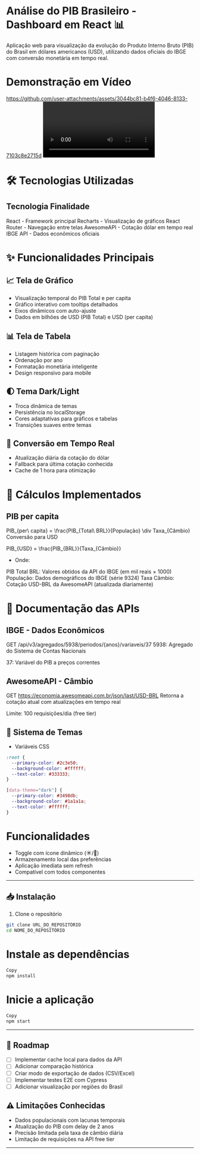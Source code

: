 # Análise do PIB Brasileiro - Dashboard em React 📊

Aplicação web para visualização da evolução do Produto Interno Bruto (PIB) do Brasil em dólares americanos (USD), utilizando dados oficiais do IBGE com conversão monetária em tempo real.

# Demonstração em Vídeo
https://github.com/user-attachments/assets/3044bc81-b4f6-4046-8133-7103c8e2715d
<video controls src="public/Vídeo demonstrativo IBGE PIB.mp4" title="Video Demonstrativo"></video>

# 🛠 Tecnologias Utilizadas
## Tecnologia	Finalidade
React - 	Framework principal
Recharts - 	Visualização de gráficos
React Router - 	Navegação entre telas
AwesomeAPI - 	Cotação dólar em tempo real
IBGE API -	Dados econômicos oficiais

# ✨ Funcionalidades Principais

## 📈 Tela de Gráfico
- Visualização temporal do PIB Total e per capita
- Gráfico interativo com tooltips detalhados
- Eixos dinâmicos com auto-ajuste
- Dados em bilhões de USD (PIB Total) e USD (per capita)

## 📊 Tela de Tabela
- Listagem histórica com paginação
- Ordenação por ano
- Formatação monetária inteligente
- Design responsivo para mobile

## 🌓 Tema Dark/Light
- Troca dinâmica de temas
- Persistência no localStorage
- Cores adaptativas para gráficos e tabelas
- Transições suaves entre temas

## 💱 Conversão em Tempo Real
- Atualização diária da cotação do dólar
- Fallback para última cotação conhecida
- Cache de 1 hora para otimização

# 🧮 Cálculos Implementados
## PIB per capita

PIB_{per\ capita} = \frac{PIB_{Total\ BRL}}{População} \div Taxa_{Câmbio}
Conversão para USD

PIB_{USD} = \frac{PIB_{BRL}}{Taxa_{Câmbio}}

- Onde:

PIB Total BRL: Valores obtidos da API do IBGE (em mil reais × 1000)
População: Dados demográficos do IBGE (série 9324)
Taxa Câmbio: Cotação USD-BRL da AwesomeAPI (atualizada diariamente)

# 📡 Documentação das APIs
## IBGE - Dados Econômicos

GET /api/v3/agregados/5938/periodos/{anos}/variaveis/37
5938: Agregado do Sistema de Contas Nacionais

37: Variável do PIB a preços correntes

## AwesomeAPI - Câmbio

GET https://economia.awesomeapi.com.br/json/last/USD-BRL
Retorna a cotação atual com atualizações em tempo real

Limite: 100 requisições/dia (free tier)

## 🎨 Sistema de Temas
- Variáveis CSS
```css
:root {
  --primary-color: #2c3e50;
  --background-color: #ffffff;
  --text-color: #333333;
}

[data-theme="dark"] {
  --primary-color: #3498db;
  --background-color: #1a1a1a;
  --text-color: #ffffff;
}
```

# Funcionalidades
- Toggle com ícone dinâmico (☀️/🌙)
- Armazenamento local das preferências
- Aplicação imediata sem refresh
- Compatível com todos componentes

---

## 📥 Instalação

1. Clone o repositório
```bash
git clone URL_DO_REPOSITÓRIO
cd NOME_DO_REPOSITÓRIO
```

# Instale as dependências

```bash
Copy
npm install
```

# Inicie a aplicação
 
```bash
Copy
npm start
```
---

## 🚀 Roadmap

- [ ] Implementar cache local para dados da API
- [ ] Adicionar comparação histórica
- [ ] Criar modo de exportação de dados (CSV/Excel)
- [ ] Implementar testes E2E com Cypress
- [ ] Adicionar visualização por regiões do Brasil

## ⚠️ Limitações Conhecidas

- Dados populacionais com lacunas temporais
- Atualização do PIB com delay de 2 anos
- Precisão limitada pela taxa de câmbio diária
- Limitação de requisições na API free tier

---
